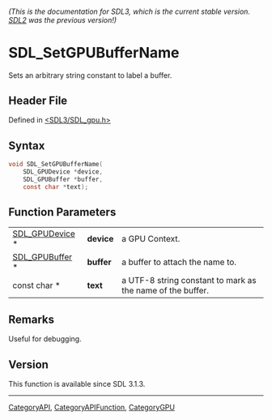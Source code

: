 ###### (This is the documentation for SDL3, which is the current stable version. [SDL2](https://wiki.libsdl.org/SDL2/) was the previous version!)
# SDL_SetGPUBufferName

Sets an arbitrary string constant to label a buffer.

## Header File

Defined in [<SDL3/SDL_gpu.h>](https://github.com/libsdl-org/SDL/blob/main/include/SDL3/SDL_gpu.h)

## Syntax

```c
void SDL_SetGPUBufferName(
    SDL_GPUDevice *device,
    SDL_GPUBuffer *buffer,
    const char *text);
```

## Function Parameters

|                                  |            |                                                            |
| -------------------------------- | ---------- | ---------------------------------------------------------- |
| [SDL_GPUDevice](SDL_GPUDevice) * | **device** | a GPU Context.                                             |
| [SDL_GPUBuffer](SDL_GPUBuffer) * | **buffer** | a buffer to attach the name to.                            |
| const char *                     | **text**   | a UTF-8 string constant to mark as the name of the buffer. |

## Remarks

Useful for debugging.

## Version

This function is available since SDL 3.1.3.

----
[CategoryAPI](CategoryAPI), [CategoryAPIFunction](CategoryAPIFunction), [CategoryGPU](CategoryGPU)

